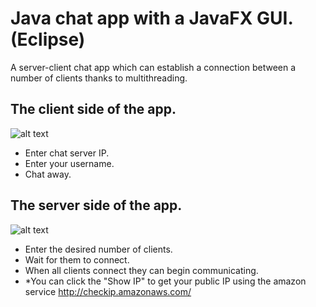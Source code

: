# Java chat app with a JavaFX GUI.(Eclipse)
A server-client chat app which can establish a connection between a number of clients thanks to multithreading.

## The client side of the app.
![alt text](https://i.imgur.com/TswRsGi.png)

- Enter chat server IP.
- Enter your username.
- Chat away.
## The server side of the app.
![alt text](https://i.imgur.com/Y3iAfWZ.png)

- Enter the desired number of clients.
- Wait for them to connect.
- When all clients connect they can begin communicating.
- *You can click the "Show IP" to get your public IP using the amazon service http://checkip.amazonaws.com/
